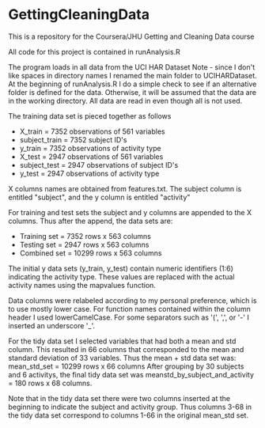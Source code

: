 GettingCleaningData
===================

This is a repository for the Coursera/JHU Getting and Cleaning Data course

All code for this project is contained in runAnalysis.R

The program loads in all data from the UCI HAR Dataset
Note - since I don't like spaces in directory names I renamed the main folder to UCIHARDataset. At the beginning of runAnalysis.R I do a simple check to see if an alternative folder is defined for the data. Otherwise, it will be assumed that the data are in the working directory. All data are read in even though all is not used.

The training data set is pieced together as follows
* X_train       = 7352 observations of 561 variables
* subject_train = 7352 subject ID's
* y_train       = 7352 observations of activity type
* X_test        = 2947 observations of 561 variables
* subject_test  = 2947 observations of subject ID's
* y_test        = 2947 observations of activity type

X columns names are obtained from features.txt.
The subject column is entitled "subject", and the y column is entitled "activity"

For training and test sets the subject and y columns are appended to the X columns.
Thus after the append, the data sets are:
* Training set =  7352 rows x 563 columns
* Testing set  =  2947 rows x 563 columns 
* Combined set = 10299 rows x 563 columns

The initial y data sets (y_train, y_test) contain numeric identifiers (1:6) indicating the activity type. 
These values are replaced with the actual activity names using the mapvalues function.

Data columns were relabeled according to my personal preference, which is to use mostly lower case.
For function names contained within the column header I used lowerCamelCase.
For some separators such as '(', ',', or '-' I inserted an underscore '_'.

For the tidy data set I selected variables that had both a mean and std column. This resulted in 66 columns
that corresponded to the mean and standard deviation of 33 variables. Thus the mean + std data set was:
mean_std_set = 10299 rows x 66 columns
After grouping by 30 subjects and 6 activitys, the final tidy data set was
meanstd_by_subject_and_activity = 180 rows x 68 columns.

Note that in the tidy data set there were two columns inserted at the beginning to indicate the subject
and activity group. Thus columns 3-68 in the tidy data set correspond to columns 1-66 in the original mean_std set.



